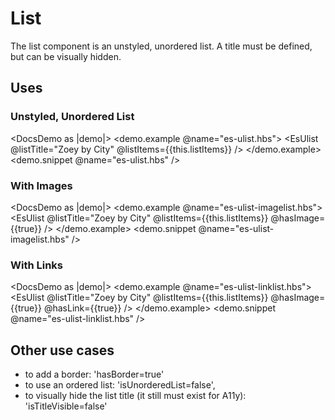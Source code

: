 # List

The list component is an unstyled, unordered list. A title must be defined, but can be visually hidden.

## Uses

### Unstyled, Unordered List

<DocsDemo as |demo|>
  <demo.example @name="es-ulist.hbs">
    <EsUlist @listTitle="Zoey by City" @listItems={{this.listItems}} />
  </demo.example>
  <demo.snippet @name="es-ulist.hbs" />
</DocsDemo>

### With Images

<DocsDemo as |demo|>
  <demo.example @name="es-ulist-imagelist.hbs">
    <EsUlist @listTitle="Zoey by City" @listItems={{this.listItems}} @hasImage={{true}} />
  </demo.example>
  <demo.snippet @name="es-ulist-imagelist.hbs" />
</DocsDemo>

### With Links

<DocsDemo as |demo|>
  <demo.example @name="es-ulist-linklist.hbs">
    <EsUlist @listTitle="Zoey by City" @listItems={{this.listItems}} @hasImage={{true}} @hasLink={{true}} />
  </demo.example>
  <demo.snippet @name="es-ulist-linklist.hbs" />
</DocsDemo>

## Other use cases

- to add a border: 'hasBorder=true'
- to use an ordered list: 'isUnorderedList=false',
- to visually hide the list title (it still must exist for A11y): 'isTitleVisible=false' 

<DocsNote />
